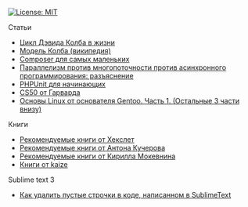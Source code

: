 [![License: MIT](https://img.shields.io/badge/License-MIT-yellow.svg)](https://opensource.org/licenses/MIT)

Статьи

 - [Цикл Дэвида Колба в жизни](https://habr.com/ru/post/159321/)
 - [Модель Колба (википедия)](https://ru.wikipedia.org/wiki/%D0%9C%D0%BE%D0%B4%D0%B5%D0%BB%D1%8C_%D0%9A%D0%BE%D0%BB%D0%B1%D0%B0)
 - [Composer для самых маленьких](https://habr.com/ru/post/439200/)
 - [Параллелизм против многопоточности против асинхронного программирования: разъяснение](https://habr.com/ru/post/337528/)
 - [PHPUnit для начинающих](https://phpprofi.ru/blogs/post/24)
 - [CS50 от Гарварда](https://javarush.ru/quests/QUEST_HARVARD_CS50)
 - [Основы Linux от основателя Gentoo. Часть 1. (Остальные 3 части внизу)](https://habr.com/ru/post/99041/)


Книги

- [Рекомендуемые книги от Хекслет](https://github.com/ipkroks/articles/blob/master/Books.md)
- [Рекомендуемые книги от Антона Кучерова](https://idexter.ru/books/)
- [Рекомендуемые книги от Кирилла Мокевнина](https://github.com/mokevnin/railsify/wiki/Books)
- [Книги от kaize](https://github.com/kaize/kaize.github.io/blob/master/pages/books.md)

Sublime text 3

- [Как удалить пустые строчки в коде, написанном в SublimeText](http://blogo-daru.ru/2015/10/07/kak-udalit-pustye-strochki-v-kode-napisannom-v-sublimetext/)
